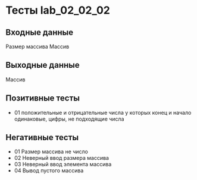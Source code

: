 # Тесты lab_02_02_02

## Входные данные
Размер массива
Массив

## Выходные данные
Массив

## Позитивные тесты
- 01 положительные и отрицательные числа у которых конец и начало одинаковые, цифры, не подходящие числа

## Негативные тесты
- 01 Размер массива не число
- 02 Неверный ввод размера массива
- 03 Неверный ввод элемента массива
- 04 Вывод пустого массива



